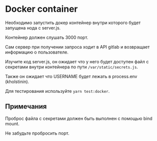 # Docker container

Необходимо запустить докер контейнер внутри которого будет запущена нода с server.js.

Контейнер должен слушать 3000 порт.

Сам сервер при получении запроса ходит в API gitlab и возвращает информацию о пользователе.

Изучите код server.js, он ожидает что у него будет доступен файл с секретами внутри контейнера по пути `/var/static/secrets.js`.

Также он ожидает что USERNAME будет лежать в process.env (kholstinin).

Для тестирования используйте `yarn test:docker`.

## Примечания

Проброс файла с секретами должен быть выполнен с помощью bind mount.

Не забудьте пробросить порт.
